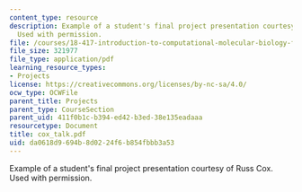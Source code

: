 ```yaml
---
content_type: resource
description: Example of a student's final project presentation courtesy of Russ Cox.
  Used with permission.
file: /courses/18-417-introduction-to-computational-molecular-biology-fall-2004/da0618d9694b8d0224f6b854fbbb3a53_cox_talk.pdf
file_size: 321977
file_type: application/pdf
learning_resource_types:
- Projects
license: https://creativecommons.org/licenses/by-nc-sa/4.0/
ocw_type: OCWFile
parent_title: Projects
parent_type: CourseSection
parent_uid: 411f0b1c-b394-ed42-b3ed-38e135eadaaa
resourcetype: Document
title: cox_talk.pdf
uid: da0618d9-694b-8d02-24f6-b854fbbb3a53
---
```

Example of a student's final project presentation courtesy of Russ Cox. Used with permission.